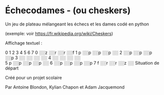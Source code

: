 # Échecodames - (ou cheskers)

Un jeu de plateau mélangeant les échecs et les dames codé en python

(exemple: voir https://fr.wikipedia.org/wiki/Cheskers)


Affichage textuel :

  0 1 2 3 4 5 6 7 
0 ░░z ░░r ░░r ░░f 
1 p ░░p ░░p ░░p ░░
2 ░░p ░░p ░░p ░░p 
3   ░░  ░░  ░░  ░░
4 ░░  ░░  ░░  ░░  
5 p ░░p ░░p ░░p ░░
6 ░░p ░░p ░░p ░░p
7 f ░░r ░░r ░░z ░░
Situation de départ



Créé pour un projet scolaire

Par Antoine Blondon, Kylian Chapon et Adam Jacquemond
